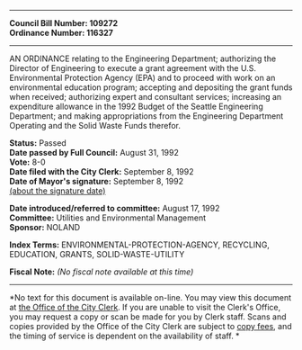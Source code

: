 * * * * *  
  
**Council Bill Number: [](#h0)[](#h2)109272**   
**Ordinance Number: 116327**  
  
* * * * *  
  
AN ORDINANCE relating to the Engineering Department; authorizing the Director of Engineering to execute a grant agreement with the U.S. Environmental Protection Agency (EPA) and to proceed with work on an environmental education program; accepting and depositing the grant funds when received; authorizing expert and consultant services; increasing an expenditure allowance in the 1992 Budget of the Seattle Engineering Department; and making appropriations from the Engineering Department Operating and the Solid Waste Funds therefor.  
  
**Status:** Passed   
**Date passed by Full Council:** August 31, 1992   
**Vote:** 8-0   
**Date filed with the City Clerk:** September 8, 1992   
**Date of Mayor's signature:** September 8, 1992   
[(about the signature date)](/~public/approvaldate.htm)   
  
  
**Date introduced/referred to committee:** August 17, 1992   
**Committee:** Utilities and Environmental Management   
**Sponsor:** NOLAND   
  
**Index Terms:** ENVIRONMENTAL-PROTECTION-AGENCY, RECYCLING, EDUCATION, GRANTS, SOLID-WASTE-UTILITY  
  
**Fiscal Note:** *(No fiscal note available at this time)*  
  
* * * * *  
  
*No text for this document is available on-line. You may view this document at [the Office of the City Clerk](http://www.seattle.gov/leg/clerk/contactUs.htm). If you are unable to visit the Clerk's Office, you may request a copy or scan be made for you by Clerk staff. Scans and copies provided by the Office of the City Clerk are subject to [copy fees](http://clerk.seattle.gov/~public/clerkfees.htm), and the timing of service is dependent on the availability of staff. *  
  
  
